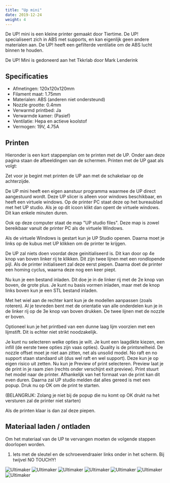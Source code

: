 ```yaml
---
title: "Up mini"
date: 2019-12-24
weight: 4
---
```


De UP! mini is een kleine printer gemaakt door Tiertime. De UP! specialiseert zich in ABS met supports, en kan eigenlijk geen andere materialen aan. De UP! heeft een gefilterde ventilatie om de ABS lucht binnen te houden.

De UP! Mini is gedoneerd aan het Tkkrlab door Mark Lenderink
 

## Specificaties
 * Afmetingen: 120x120x120mm
 * Filament maat: 1.75mm
 * Materialen: ABS (anderen niet ondersteund)
 * Nozzle grootte: 0.4mm
 * Verwarmd printbed: Ja
 * Verwarmde kamer: (Pasief) 
 * Ventilatie: Hepa en actieve koolstof
 * Vermogen: 19V, 4.75A

## Printen

Hieronder is een kort stappenplan om te printen met de UP. Onder aan deze pagina staan de afbeeldingen van de schermen. Printen met de UP gaat als volgt:

Zet voor je begint met printen de UP aan met de schakelaar op de achterzijde.

De UP mini heeft een eigen aanstuur programma waarmee de UP direct aangestuurd wordt. Deze UP slicer is alleen voor windows beschikbaar, en heeft een virtuele windows. Op de printer PC staat deze op het bureaublad met het UP studio. Als je op dit icoon klikt dan opent de virtuele windows. Dit kan enkele minuten duren.

Ook op deze computer staat de map "UP studio files". Deze map is zowel bereikbaar vanuit de printer PC als de virtuele Windows. 

Als de virtuele Windows is gestart kun je UP Studio openen. Daarna moet je links op de kubus met UP klikken om de printer te krijgen.

De UP zal niets doen voordat deze geinitialiseerd is. Dit kan door op 4e knop van boven linker rij te klikken. Dit zijn twee lijnen met een rondlopende pijl. Als de printer initialiseert zal deze eerst piepen. Daarna doet de printer een homing cyclus, waarna deze nog een keer piept.

Nu kun je een bestand inladen. Dit doe je in de linker rij met de 2e knop van boven, de grote plus. Je kunt nu basis vormen inladen, maar met de knop links boven kun je een STL bestand inladen.

Met het wiel aan de rechter kant kun je de modellen aanpassen (zoals roteren). Al je tevreden bent met de orientatie van alle onderdelen kun je in de linker rij op de 3e knop van boven drukken. De twee lijnen met de nozzle er boven. 

Optioneel kun je het printbed van een dunne laag lijm voorzien met een lijmstift. Dit is echter niet strikt noodzakelijk.

Je kunt nu selecteren welke opties je wilt. Je kunt een laagdikte kiezen, een infill (de eerste twee opties zijn vaas opties). Quality is de printsnelheid. De nozzle offset moet je niet aan zitten, net als unsolid model. No raft en no support staan standaard uit (dus wel raft en wel support). Deze kun je op eigen risico uit zetten. Nu kun je Preview of print selecteren. Preview laat je de print in je raam zien (rechts onder verschijnt exit preview). Print stuurt het model naar de printer. Afhankelijk van het formaat van de print kan dit even duren. Daarna zal UP studio melden dat alles gereed is met een popup. Druk nu op OK om de print te starten.

(BELANGRIJK: Zolang je niet bij de popup die nu komt op OK drukt na het versturen zal de printer niet starten) 

Als de printen klaar is dan zal deze piepen.

## Materiaal laden / ontladen

Om het materiaal van de UP te vervangen moeten de volgende stappen doorlopen worden.

 1. Iets met de sleutel en de schroevendraaier links onder in het scherm. Bij twijvel NO TOUCHY!
 
 
 ![Ultimaker](/images/UP_start_studio.png)
 ![Ultimaker](/images/UP_common_folder.png)
 ![Ultimaker](/images/UP_start_screen.png)
 ![Ultimaker](/images/UP_printer_screen.png)
 ![Ultimaker](/images/UP_open_file.png)
 ![Ultimaker](/images/UP_print_settings.png)
 ![Ultimaker](/images/UP_popup.png)

